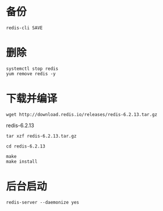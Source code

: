 # 备份
```
redis-cli SAVE
```

# 删除
```
systemctl stop redis
yum remove redis -y
```

# 下载并编译
```
wget http://download.redis.io/releases/redis-6.2.13.tar.gz
```
redis-6.2.13
```
tar xzf redis-6.2.13.tar.gz
```
```
cd redis-6.2.13
```

```
make
make install
```
# 后台启动
```
redis-server --daemonize yes
```